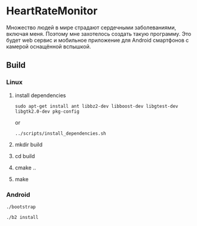 # HeartRateMonitor
Множество людей в мире страдают сердечными заболеваниями, включая меня. 
Поэтому мне захотелось создать такую программу. Это будет web сервис и мобильное
приложение для Android смартфонов с камерой оснащённой вспышкой.

## Build
### Linux
1) install dependencies

    ```
    sudo apt-get install ant libbz2-dev libboost-dev libgtest-dev libgtk2.0-dev pkg-config
    ```

    or

    ```
    ../scripts/install_dependencies.sh
    ```

2) mkdir build

3) cd build

4) cmake ..

5) make

### Android
```
./bootstrap

./b2 install
```
